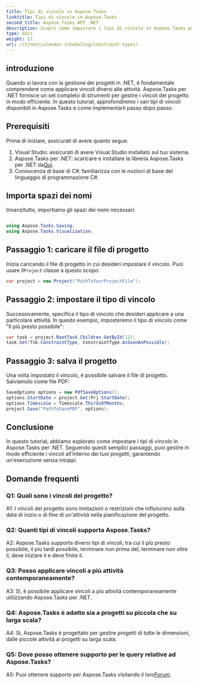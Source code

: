 ```yaml
---
title: Tipi di vincolo in Aspose.Tasks
linktitle: Tipi di vincolo in Aspose.Tasks
second_title: Aspose.Tasks API .NET
description: Scopri come impostare i tipi di vincolo in Aspose.Tasks per .NET per gestire in modo efficiente le pianificazioni dei progetti.
type: docs
weight: 17
url: /it/net/calendar-scheduling/constraint-types/
---
```

## introduzione

Quando si lavora con la gestione dei progetti in .NET, è fondamentale comprendere come applicare vincoli diversi alle attività. Aspose.Tasks per .NET fornisce un set completo di strumenti per gestire i vincoli del progetto in modo efficiente. In questo tutorial, approfondiremo i vari tipi di vincoli disponibili in Aspose.Tasks e come implementarli passo dopo passo.

## Prerequisiti

Prima di iniziare, assicurati di avere quanto segue:

1. Visual Studio: assicurati di avere Visual Studio installato sul tuo sistema.
2.  Aspose.Tasks per .NET: scaricare e installare la libreria Aspose.Tasks per .NET da[Qui](https://releases.aspose.com/tasks/net/).
3. Conoscenza di base di C#: familiarizza con le nozioni di base del linguaggio di programmazione C#.

## Importa spazi dei nomi

Innanzitutto, importiamo gli spazi dei nomi necessari:

```csharp

using Aspose.Tasks.Saving;
using Aspose.Tasks.Visualization;

```

## Passaggio 1: caricare il file di progetto

 Inizia caricando il file di progetto in cui desideri impostare il vincolo. Puoi usare il`Project` classe a questo scopo:

```csharp
var project = new Project("PathToYourProjectFile");
```

## Passaggio 2: impostare il tipo di vincolo

Successivamente, specifica il tipo di vincolo che desideri applicare a una particolare attività. In questo esempio, imposteremo il tipo di vincolo come "Il più presto possibile":

```csharp
var task = project.RootTask.Children.GetById(11);
task.Set(Tsk.ConstraintType, ConstraintType.AsSoonAsPossible);
```

## Passaggio 3: salva il progetto

Una volta impostato il vincolo, è possibile salvare il file di progetto. Salviamolo come file PDF:

```csharp
SaveOptions options = new PdfSaveOptions();
options.StartDate = project.Get(Prj.StartDate);
options.Timescale = Timescale.ThirdsOfMonths;
project.Save("PathToSavePDF", options);
```

## Conclusione

In questo tutorial, abbiamo esplorato come impostare i tipi di vincolo in Aspose.Tasks per .NET. Seguendo questi semplici passaggi, puoi gestire in modo efficiente i vincoli all'interno dei tuoi progetti, garantendo un'esecuzione senza intoppi.

## Domande frequenti

### Q1: Quali sono i vincoli del progetto?

A1: I vincoli del progetto sono limitazioni o restrizioni che influiscono sulla data di inizio o di fine di un'attività nella pianificazione del progetto.

### Q2: Quanti tipi di vincoli supporta Aspose.Tasks?

A2: Aspose.Tasks supporta diversi tipi di vincoli, tra cui il più presto possibile, il più tardi possibile, terminare non prima del, terminare non oltre il, deve iniziare il e deve finire il.

### Q3: Posso applicare vincoli a più attività contemporaneamente?

A3: Sì, è possibile applicare vincoli a più attività contemporaneamente utilizzando Aspose.Tasks per .NET.

### Q4: Aspose.Tasks è adatto sia a progetti su piccola che su larga scala?

A4: Sì, Aspose.Tasks è progettato per gestire progetti di tutte le dimensioni, dalle piccole attività ai progetti su larga scala.

### Q5: Dove posso ottenere supporto per le query relative ad Aspose.Tasks?

 A5: Puoi ottenere supporto per Aspose.Tasks visitando il loro[Forum](https://forum.aspose.com/c/tasks/15).